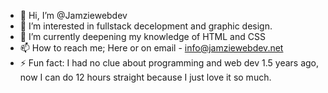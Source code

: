 - 👋 Hi, I’m @Jamziewebdev
- 👀 I’m interested in fullstack decelopment and graphic design.
- 🌱 I’m currently deepening my knowledge of HTML and CSS
- 📫 How to reach me; Here or on email - info@jamziewebdev.net
- ⚡ Fun fact: I had no clue about programming and web dev 1.5 years ago, now I can do 12 hours straight because I just love it so much.

<!---
Jamziewebdev/Jamziewebdev is a ✨ special ✨ repository because its `README.md` (this file) appears on your GitHub profile.
You can click the Preview link to take a look at your changes.
--->
